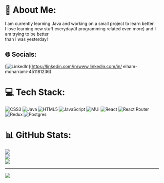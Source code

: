 # 💫 About Me:
I am currently learning Java and working on a small project to learn better.<br>I love learning new stuff everyday(if programming related even more) and I am trying to be better <br>than I was yesterday!


## 🌐 Socials:
[![LinkedIn](https://img.shields.io/badge/LinkedIn-%230077B5.svg?logo=linkedin&logoColor=white)](https://linkedin.com/in/www.linkedin.com/in/ elham-moharrami-451181236) 

# 💻 Tech Stack:
![CSS3](https://img.shields.io/badge/css3-%231572B6.svg?style=for-the-badge&logo=css3&logoColor=white) ![Java](https://img.shields.io/badge/java-%23ED8B00.svg?style=for-the-badge&logo=java&logoColor=white) ![HTML5](https://img.shields.io/badge/html5-%23E34F26.svg?style=for-the-badge&logo=html5&logoColor=white) ![JavaScript](https://img.shields.io/badge/javascript-%23323330.svg?style=for-the-badge&logo=javascript&logoColor=%23F7DF1E) ![MUI](https://img.shields.io/badge/MUI-%230081CB.svg?style=for-the-badge&logo=material-ui&logoColor=white) ![React](https://img.shields.io/badge/react-%2320232a.svg?style=for-the-badge&logo=react&logoColor=%2361DAFB) ![React Router](https://img.shields.io/badge/React_Router-CA4245?style=for-the-badge&logo=react-router&logoColor=white) ![Redux](https://img.shields.io/badge/redux-%23593d88.svg?style=for-the-badge&logo=redux&logoColor=white) ![Postgres](https://img.shields.io/badge/postgres-%23316192.svg?style=for-the-badge&logo=postgresql&logoColor=white)
# 📊 GitHub Stats:
![](https://github-readme-stats.vercel.app/api?username=ElhamMoharrami&theme=graywhite&hide_border=true&include_all_commits=false&count_private=false)<br/>
![](https://github-readme-streak-stats.herokuapp.com/?user=ElhamMoharrami&theme=graywhite&hide_border=true)<br/>
![](https://github-readme-stats.vercel.app/api/top-langs/?username=ElhamMoharrami&theme=graywhite&hide_border=true&include_all_commits=false&count_private=false&layout=compact)

---
[![](https://visitcount.itsvg.in/api?id=ElhamMoharrami&icon=0&color=0)](https://visitcount.itsvg.in)

<!-- Proudly created with GPRM ( https://gprm.itsvg.in ) -->

